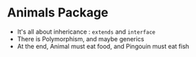 Animals Package
=====

* It's all about inhericance : `extends` and `interface`
* There is Polymorphism, and maybe generics
* At the end, Animal must eat food, and Pingouin must eat fish
